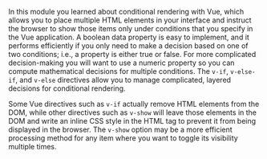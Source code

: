 In this module you learned about conditional rendering with Vue, which allows you to place multiple HTML elements in your interface and instruct the browser to show those items only under conditions that you specify in the Vue application. A boolean data property is easy to implement, and it performs efficiently if you only need to make a decision based on one of two conditions; i.e., a property is either true or false. For more complicated decision-making you will want to use a numeric property so you can compute mathematical decisions for multiple conditions. The `v-if`, `v-else-if`, and `v-else` directives allow you to manage complicated, layered decisions for conditional rendering.

Some Vue directives such as `v-if` actually remove HTML elements from the DOM, while other directives such as `v-show` will leave those elements in the DOM and write an inline CSS style in the HTML tag to prevent it from being displayed in the browser. The `v-show` option may be a more efficient processing method for any item where you want to toggle its visibility multiple times.